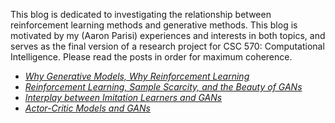 This blog is dedicated to investigating the relationship between reinforcement learning methods and generative methods. This blog is motivated by my (Aaron Parisi) experiences and interests in both topics, and serves as the final version of a research project for CSC 570: Computational Intelligence. Please read the posts in order for maximum coherence. 

- [_Why Generative Models, Why Reinforcement Learning_](why_gm_why_rl.md)
- [_Reinforcement Learning, Sample Scarcity, and the Beauty of GANs_](sample_scarcity.md)
- [_Interplay between Imitation Learners and GANs_](imitation_learning.md)
- [_Actor-Critic Models and GANs_](actor_critic.md)
